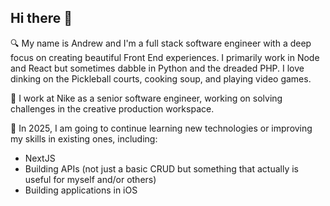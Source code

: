 ## Hi there 👋

🔍 My name is Andrew and I'm a full stack software engineer with a deep focus on creating beautiful Front End experiences. I primarily work in Node and React but sometimes dabble in Python and the dreaded PHP. I love dinking on the Pickleball courts, cooking soup, and playing video games. 

🔭 I work at Nike as a senior software engineer, working on solving challenges in the creative production workspace.

🌱 In 2025, I am going to continue learning new technologies or improving my skills in existing ones, including:
- NextJS 
- Building APIs (not just a basic CRUD but something that actually is useful for myself and/or others)
- Building applications in iOS

